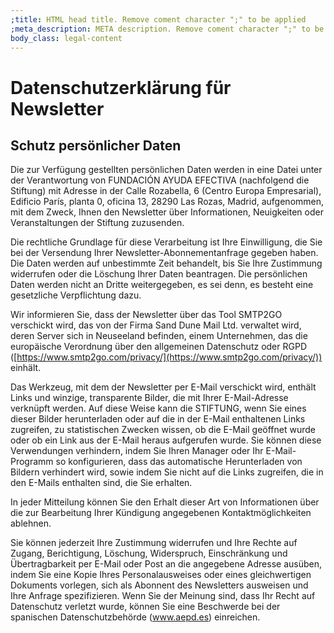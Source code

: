 ```yaml
---
;title: HTML head title. Remove coment character ";" to be applied
;meta_description: META description. Remove coment character ";" to be applied
body_class: legal-content
---
```


# Datenschutzerklärung für Newsletter 

## Schutz persönlicher Daten

Die zur Verfügung gestellten persönlichen Daten werden in eine Datei unter der Verantwortung von FUNDACIÓN AYUDA EFECTIVA (nachfolgend die Stiftung) mit Adresse in der Calle Rozabella, 6 (Centro Europa Empresarial), Edificio París, planta 0, oficina 13, 28290 Las Rozas, Madrid, aufgenommen, mit dem Zweck, Ihnen den Newsletter über Informationen, Neuigkeiten oder Veranstaltungen der Stiftung zuzusenden.

Die rechtliche Grundlage für diese Verarbeitung ist Ihre Einwilligung, die Sie bei der Versendung Ihrer Newsletter-Abonnementanfrage gegeben haben. Die Daten werden auf unbestimmte Zeit behandelt, bis Sie Ihre Zustimmung widerrufen oder die Löschung Ihrer Daten beantragen. Die persönlichen Daten werden nicht an Dritte weitergegeben, es sei denn, es besteht eine gesetzliche Verpflichtung dazu.

Wir informieren Sie, dass der Newsletter über das Tool SMTP2GO verschickt wird, das von der Firma Sand Dune Mail Ltd. verwaltet wird, deren Server sich in Neuseeland befinden, einem Unternehmen, das die europäische Verordnung über den allgemeinen Datenschutz oder RGPD ([https://www.smtp2go.com/privacy/](https://www.smtp2go.com/privacy/)) einhält.

Das Werkzeug, mit dem der Newsletter per E-Mail verschickt wird, enthält Links und winzige, transparente Bilder, die mit Ihrer E-Mail-Adresse verknüpft werden. Auf diese Weise kann die STIFTUNG, wenn Sie eines dieser Bilder herunterladen oder auf die in der E-Mail enthaltenen Links zugreifen, zu statistischen Zwecken wissen, ob die E-Mail geöffnet wurde oder ob ein Link aus der E-Mail heraus aufgerufen wurde. Sie können diese Verwendungen verhindern, indem Sie Ihren Manager oder Ihr E-Mail-Programm so konfigurieren, dass das automatische Herunterladen von Bildern verhindert wird, sowie indem Sie nicht auf die Links zugreifen, die in den E-Mails enthalten sind, die Sie erhalten.

In jeder Mitteilung können Sie den Erhalt dieser Art von Informationen über die zur Bearbeitung Ihrer Kündigung angegebenen Kontaktmöglichkeiten ablehnen.

Sie können jederzeit Ihre Zustimmung widerrufen und Ihre Rechte auf Zugang, Berichtigung, Löschung, Widerspruch, Einschränkung und Übertragbarkeit per E-Mail oder Post an die angegebene Adresse ausüben, indem Sie eine Kopie Ihres Personalausweises oder eines gleichwertigen Dokuments vorlegen, sich als Abonnent des Newsletters ausweisen und Ihre Anfrage spezifizieren. Wenn Sie der Meinung sind, dass Ihr Recht auf Datenschutz verletzt wurde, können Sie eine Beschwerde bei der spanischen Datenschutzbehörde (www.aepd.es) einreichen.
